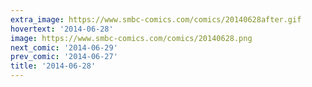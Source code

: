 ```yaml
---
extra_image: https://www.smbc-comics.com/comics/20140628after.gif
hovertext: '2014-06-28'
image: https://www.smbc-comics.com/comics/20140628.png
next_comic: '2014-06-29'
prev_comic: '2014-06-27'
title: '2014-06-28'
---
```


